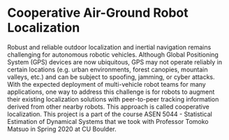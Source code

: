 # Cooperative Air-Ground Robot Localization

Robust and reliable outdoor localization and inertial navigation remains challenging for autonomous robotic vehicles. Although Global Positioning System (GPS) devices are now ubiquitous, GPS may not operate reliably in certain locations (e.g. urban environments, forest canopies, mountain valleys, etc.) and can be subject to spoofing, jamming, or cyber attacks. With the expected deployment of multi-vehicle robot teams for many applications, one way to address this challenge is for robots to augment their existing localization solutions with peer-to-peer tracking information derived from other nearby robots. This approach is called cooperative localization. This project is a part of the course ASEN 5044 - Statistical Estimation of Dynamical Systems that we took with Professor Tomoko Matsuo in Spring 2020 at CU Boulder.
